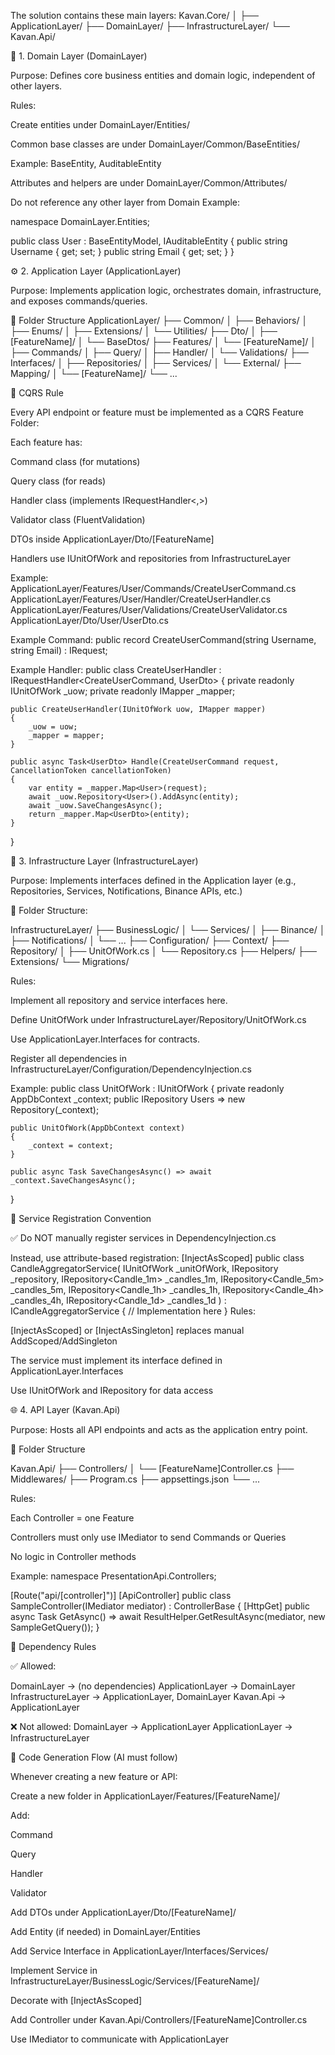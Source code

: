 The solution contains these main layers:
Kavan.Core/
│
├── ApplicationLayer/
├── DomainLayer/
├── InfrastructureLayer/
└── Kavan.Api/

🧩 1. Domain Layer (DomainLayer)

Purpose:
Defines core business entities and domain logic, independent of other layers.

Rules:

Create entities under DomainLayer/Entities/

Common base classes are under DomainLayer/Common/BaseEntities/

Example: BaseEntity, AuditableEntity

Attributes and helpers are under DomainLayer/Common/Attributes/

Do not reference any other layer from Domain
Example:

namespace DomainLayer.Entities;

public class User  : BaseEntityModel, IAuditableEntity
{
    public string Username { get; set; }
    public string Email { get; set; }
}

⚙️ 2. Application Layer (ApplicationLayer)

Purpose:
Implements application logic, orchestrates domain, infrastructure, and exposes commands/queries.

📁 Folder Structure
ApplicationLayer/
 ├── Common/
 │    ├── Behaviors/
 │    ├── Enums/
 │    ├── Extensions/
 │    └── Utilities/
 ├── Dto/
 │    ├── [FeatureName]/
 │    └── BaseDtos/
 ├── Features/
 │    └── [FeatureName]/
 │         ├── Commands/
 │         ├── Query/
 │         ├── Handler/
 │         └── Validations/
 ├── Interfaces/
 │    ├── Repositories/
 │    ├── Services/
 │    └── External/
 ├── Mapping/
 │    └── [FeatureName]/
 └── ...

📘 CQRS Rule

Every API endpoint or feature must be implemented as a CQRS Feature Folder:

Each feature has:

Command class (for mutations)

Query class (for reads)

Handler class (implements IRequestHandler<,>)

Validator class (FluentValidation)

DTOs inside ApplicationLayer/Dto/[FeatureName]

Handlers use IUnitOfWork and repositories from InfrastructureLayer

Example:
ApplicationLayer/Features/User/Commands/CreateUserCommand.cs
ApplicationLayer/Features/User/Handler/CreateUserHandler.cs
ApplicationLayer/Features/User/Validations/CreateUserValidator.cs
ApplicationLayer/Dto/User/UserDto.cs

Example Command:
public record CreateUserCommand(string Username, string Email) : IRequest<UserDto>;

Example Handler:
public class CreateUserHandler : IRequestHandler<CreateUserCommand, UserDto>
{
    private readonly IUnitOfWork _uow;
    private readonly IMapper _mapper;

    public CreateUserHandler(IUnitOfWork uow, IMapper mapper)
    {
        _uow = uow;
        _mapper = mapper;
    }

    public async Task<UserDto> Handle(CreateUserCommand request, CancellationToken cancellationToken)
    {
        var entity = _mapper.Map<User>(request);
        await _uow.Repository<User>().AddAsync(entity);
        await _uow.SaveChangesAsync();
        return _mapper.Map<UserDto>(entity);
    }
}

🧱 3. Infrastructure Layer (InfrastructureLayer)

Purpose:
Implements interfaces defined in the Application layer (e.g., Repositories, Services, Notifications, Binance APIs, etc.)

📁 Folder Structure:

InfrastructureLayer/
 ├── BusinessLogic/
 │    └── Services/
 │         ├── Binance/
 │         ├── Notifications/
 │         └── ...
 ├── Configuration/
 ├── Context/
 ├── Repository/
 │    ├── UnitOfWork.cs
 │    └── Repository.cs
 ├── Helpers/
 ├── Extensions/
 └── Migrations/


Rules:

Implement all repository and service interfaces here.

Define UnitOfWork under InfrastructureLayer/Repository/UnitOfWork.cs

Use ApplicationLayer.Interfaces for contracts.

Register all dependencies in InfrastructureLayer/Configuration/DependencyInjection.cs

Example:
public class UnitOfWork : IUnitOfWork
{
    private readonly AppDbContext _context;
    public IRepository<User> Users => new Repository<User>(_context);

    public UnitOfWork(AppDbContext context)
    {
        _context = context;
    }

    public async Task SaveChangesAsync() => await _context.SaveChangesAsync();
}

🔹 Service Registration Convention

✅ Do NOT manually register services in DependencyInjection.cs

Instead, use attribute-based registration:
[InjectAsScoped]
public class CandleAggregatorService(
    IUnitOfWork _unitOfWork,
    IRepository<Cryptocurrency> _repository,
    IRepository<Candle_1m> _candles_1m,
    IRepository<Candle_5m> _candles_5m,
    IRepository<Candle_1h> _candles_1h,
    IRepository<Candle_4h> _candles_4h,
    IRepository<Candle_1d> _candles_1d
) : ICandleAggregatorService
{
    // Implementation here
}
Rules:

[InjectAsScoped] or [InjectAsSingleton] replaces manual AddScoped/AddSingleton

The service must implement its interface defined in ApplicationLayer.Interfaces

Use IUnitOfWork and IRepository<TEntity> for data access


🌐 4. API Layer (Kavan.Api)

Purpose:
Hosts all API endpoints and acts as the application entry point.

📁 Folder Structure

Kavan.Api/
 ├── Controllers/
 │    └── [FeatureName]Controller.cs
 ├── Middlewares/
 ├── Program.cs
 ├── appsettings.json
 └── ...

Rules:

Each Controller = one Feature

Controllers must only use IMediator to send Commands or Queries

No logic in Controller methods

Example:
namespace PresentationApi.Controllers;

[Route("api/[controller]")]
[ApiController]
public class SampleController(IMediator mediator) : ControllerBase
{
    [HttpGet]
    public async Task<IActionResult> GetAsync()
        => await ResultHelper.GetResultAsync(mediator, new SampleGetQuery());
}

🔄 Dependency Rules

✅ Allowed:

DomainLayer → (no dependencies)
ApplicationLayer → DomainLayer
InfrastructureLayer → ApplicationLayer, DomainLayer
Kavan.Api → ApplicationLayer


❌ Not allowed:
DomainLayer → ApplicationLayer
ApplicationLayer → InfrastructureLayer

🧩 Code Generation Flow (AI must follow)

Whenever creating a new feature or API:

Create a new folder in
ApplicationLayer/Features/[FeatureName]/

Add:

Command

Query

Handler

Validator

Add DTOs under ApplicationLayer/Dto/[FeatureName]/

Add Entity (if needed) in DomainLayer/Entities

Add Service Interface in ApplicationLayer/Interfaces/Services/

Implement Service in InfrastructureLayer/BusinessLogic/Services/[FeatureName]/

Decorate with [InjectAsScoped]

Add Controller under Kavan.Api/Controllers/[FeatureName]Controller.cs

Use IMediator to communicate with ApplicationLayer
